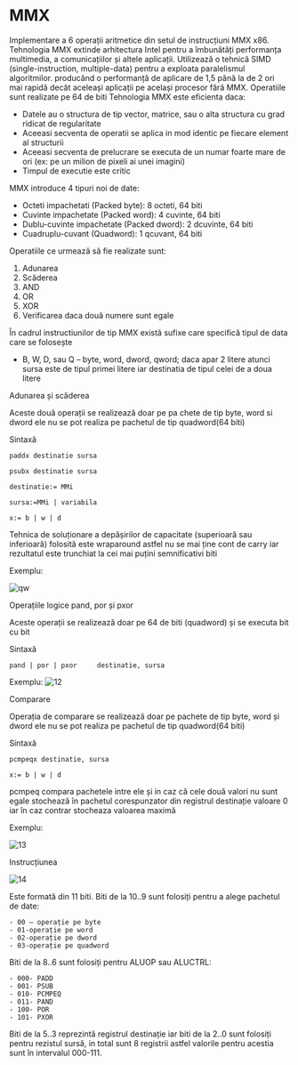 # MMX
Implementare a 6 operații aritmetice din setul de instrucțiuni MMX x86. Tehnologia MMX extinde arhitectura Intel pentru a îmbunătăți performanța multimedia, a comunicațiilor și altele aplicații. Utilizează o tehnică SIMD (single-instruction, multiple-data) pentru a exploata paralelismul algoritmilor. producând o performanță de aplicare de 1,5 până la de 2 ori mai rapidă decât aceleași aplicații pe același procesor fără MMX. Operatiile sunt realizate pe 64 de biti 
Tehnologia MMX este eficienta daca:  
- Datele au o structura de tip vector, matrice, sau o alta structura cu grad ridicat de regularitate 
- Aceeasi secventa de operatii se aplica in mod identic pe fiecare element al structurii
- Aceeasi secventa de prelucrare se executa de un numar foarte mare de ori (ex: pe un milion de pixeli ai unei imagini)
- Timpul de executie este critic

MMX introduce 4 tipuri noi de date: 
- Octeti impachetati (Packed byte): 8 octeti, 64 biti
- Cuvinte impachetate (Packed word): 4 cuvinte, 64 biti
- Dublu-cuvinte impachetate (Packed dword): 2 dcuvinte, 64 biti
- Cuadruplu-cuvant (Quadword): 1 qcuvant, 64 biti
                             
Operatiile ce urmează să fie realizate sunt: 
1.	Adunarea
2.	Scăderea
3.	AND
4.	OR
5.	XOR
6.	Verificarea daca două numere sunt egale

În cadrul instructiunilor de tip MMX există sufixe care specifică tipul de data care se folosește 
- B, W, D, sau Q – byte, word, dword, qword; daca apar 2 litere atunci sursa este de tipul primei litere iar destinatia de tipul celei de a doua litere

Adunarea și scăderea 
	
  Aceste două operații se realizează doar pe pa	chete de tip byte, word si dword ele nu se pot realiza pe pachetul de tip quadword(64 biti) 
	
Sintaxă 
	
	paddx destinatie sursa
	
	psubx destinatie sursa
	
	destinatie:= MMi
	
	sursa:=MMi | variabila
	
	x:= b | w | d

Tehnica de soluționare a depășirilor de capacitate (superioară sau inferioară) folosită este wraparound astfel nu se mai ține cont de carry iar rezultatul este trunchiat la cei mai puțini semnificativi biti 
	
  Exemplu: 
 
![qw](https://user-images.githubusercontent.com/70382324/150641610-a5d1370c-ad50-4558-8bca-144baaa2d86a.png)




Operațiile logice pand, por și pxor
	
  Aceste operații se realizează doar pe 64 de biti (quadword) și se executa bit cu bit 

Sintaxă 
	
	pand | por | pxor     destinatie, sursa
	
Exemplu:
![12](https://user-images.githubusercontent.com/70382324/150641655-8228da9c-3e77-4e1b-b82e-aa4dff2c6d5c.png)	 

Comparare
	
  Operația de comparare se realizează doar pe pachete de tip byte, word și dword ele nu se pot realiza pe pachetul de tip quadword(64 biti)

Sintaxă 

	pcmpeqx destinatie, sursa
	
	x:= b | w | d

pcmpeq compara pachetele intre ele și in caz că cele două valori nu sunt egale stochează în pachetul corespunzator din registrul destinație valoare 0 iar în caz contrar stocheaza valoarea maximă 

Exemplu:
 
![13](https://user-images.githubusercontent.com/70382324/150641657-c09351c9-650b-4379-af8a-d25ed4e03b59.png)
	

 Instrucțiunea 
 
![14](https://user-images.githubusercontent.com/70382324/150641812-6969bb53-041b-4220-8a07-179291abd656.png)
 
Este formată din 11 biti. Biti de la 10..9 sunt folosiți pentru a alege pachetul de date:
	
	- 00 – operație pe byte
	- 01-operație pe word
	- 02-operație pe dword
	- 03-operație pe quadword

Biti de la 8..6 sunt folosiți pentru ALUOP sau ALUCTRL:
	
	- 000- PADD
	- 001- PSUB
	- 010- PCMPEQ
	- 011- PAND
	- 100- POR
	- 101- PXOR
	
Biti de la 5..3 reprezintă registrul destinație iar biti de la 2..0 sunt folosiți pentru rezistul sursă, in total sunt 8 registrii astfel valorile pentru acestia sunt în intervalul 000-111. 
	
